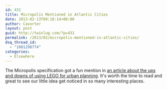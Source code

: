 ```yaml
---
id: 431
title: Micropolis Mentioned in Atlantic Cities
date: 2013-02-13T09:18:14+00:00
author: Cavorter
layout: post
guid: http://twinlug.com/?p=431
permalink: /2013/02/micropolis-mentioned-in-atlantic-cities/
dsq_thread_id:
  - "1081298774"
categories:
  - Elsewhere
---
```

The Micropolis specification got a fun mention in [an article about the ups and downs of using LEGO for urban planning](http://www.theatlanticcities.com/design/2013/02/imagine-playing-sim-city-real-life/4652/). It's worth the time to read and great to see our little idea get noticed in so many interesting places.
